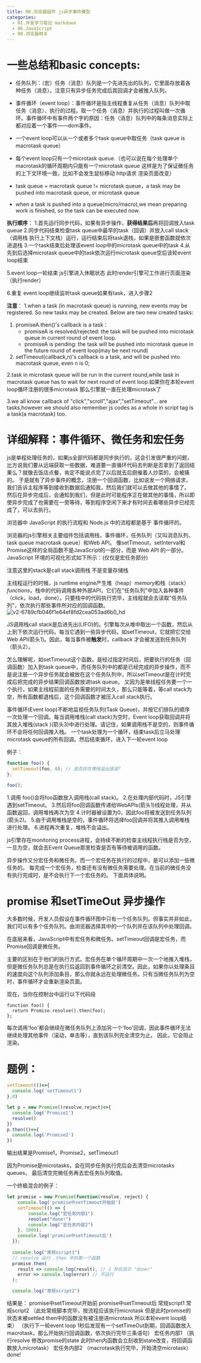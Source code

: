 ```yaml
---
title: 00.浏览器组件 js异步事件模型
categories:
  - 01.开发学习笔记 markdown
  - 06.JavaScript
  - 00.浏览器相关
---
```


# 一些总结和basic concepts:
* 任务队列：（宏）任务（消息）队列是一个先进先出的队列，它里面存放着各种任务（消息）。注意只有异步任务完成后其回调才会被推入队列。

* 事件循环（event loop）：事件循环是指主线程重复从任务（消息）队列中取任务（消息）、执行的过程。取一个任务（消息）并执行的过程叫做一次循环。事件循环中有事件两个字的原因：任务（消息）队列中的每条消息实际上都对应着一个事件——dom事件。

* 一个event loop可以从一个或者多个task queue中取任务（task queue is macrotask queue）

* 每个event loop只有一个microtask queue.（也可以说在每个处理单个macrotask的循环周期内只能有一个microtask queue 这样是为了保证微任务的上下文环境一致，比如不会发生鼠标移动 http请求 渲染页面改变）

* task queue = macrotask queue != microtask queue，a task may be pushed into macrotask queue, or microtask queue

* when a task is pushed into a queue(micro/macro),we mean preparing work is finished, so the task can be executed now.

**执行顺序**：
1.首先运行同步代码，如果有异步操作，**获得结果后**再将回调放入task queue
2.同步代码结束检查task queue中最早的task（回调）并放入call stack（调用栈 执行上下文栈）运行，运行结束后将task退栈，如果是嵌套函数就依次进退栈
3.一个task结束后处理该event loop中的microtask queue中的task
4.从先到后选择microtask queue中的task依次运行microtask queue空后该轮event loop结束

5.event loop一轮结束 js引擎进入休眠状态 此时render引擎可工作进行页面渲染（执行render）

6.重复 event loop继续监听task queue如果有task，进入步骤2

**注意**：
1.when a task (in macrotask queue) is running, new events may be registered. So new tasks may be created. Below are two new created tasks:
1. promiseA.then()'s callback is a task：
    * promiseA is resolved/rejected:  the task will be pushed into microtask queue in current round of event loop.
    * promiseA is pending:  the task will be pushed into microtask queue in the future round of event loop(may be next round)
2. setTimeout(callback,n)'s callback is a task, and will be pushed into macrotask queue, even n is 0;

2.task in microtask queue will be run in the current round,while task in macrotask queue has to wait for next round of event loop.如果你在本轮event loop循环注册的很多microtask 那么引擎就一直在处理microtask了

3.we all know callback of "click","scroll","ajax","setTimeout"... are tasks,however we should also remember js codes as a whole in script tag is a task(a macrotask) too.

# 详细解释：事件循环、微任务和宏任务

js是单程处理任务的，如果js全部代码都是同步执行的，这会引发很严重的问题，比方说我们要从远端获取一些数据，难道要一直循环代码去判断是否拿到了返回结果么？就像去饭店点餐，肯定不能说点完了以后就去后厨催着人炒菜的，会被揍的。
于是就有了异步事件的概念，注册一个回调函数，比如说发一个网络请求，我们告诉主程序等到接收到数据后通知我，然后我们就可以去做其他的事情了。
然后在异步完成后，会通知到我们，但是此时可能程序正在做其他的事情，所以即使异步完成了也需要在一旁等待，等到程序空闲下来才有时间去看哪些异步已经完成了，可以去执行。

浏览器中 JavaScript 的执行流程和 Node.js 中的流程都是基于 事件循环的。

浏览器的js引擎相关主要组件包括调用栈，事件循环，任务队列（又叫消息队列、task queue macrotask queue）和Web API。 像setTimeout，setInterval和Promise这样的全局函数不是JavaScript的一部分，而是 Web API 的一部分。 JavaScript 环境的可视化形式如下所示：(仅仅是宏任务部分)

注意这里的stack是call stack调用栈 不是变量存储栈

主线程运行的时候，js runtime engine产生堆（heap）*memory*和栈（stack）*functions*，栈中的代码调用各种外部API，它们在"任务队列"中加入各种事件（click，load，done）。只要栈中的代码执行完毕，主线程就会去读取"任务队列"，依次执行那些事件所对应的回调函数。
![v2-6789cfb046f1e64ef8fd2cea053ad6b0_hd](http://md.summeres.site/note/v2-6789cfb046f1e64ef8fd2cea053ad6b0_hd.jpg)

JS调用栈call stack是后进先出(LIFO)的。引擎每次从堆中取出一个函数，然后从上到下依次运行代码。每当它遇到一些异步代码，如setTimeout，它就把它交给Web API(箭头1)。因此，每当事件被**触发**时，callback 才会被发送到任务队列（箭头2）。

怎么理解呢，如setTimeout这个函数，是经过指定时间后，把要执行的任务（回调函数）加入到task queue中，而任务队列中的都是已经完成的异步操作，而不是说注册一个异步任务就会被放在这个任务队列中，所以setTimeout是在计时完成后把完成的异步结果回调函数放进task queue。
又因为是单线程任务要一个一个执行，如果主线程前面的任务需要的时间太久，那么只能等着，等call stack为空，所有函数都退栈后，这个回调函数才被压入call stack执行。

事件循环(Event loop)不断地监视任务队列(Task Queue)，并按它们排队的顺序一次处理一个回调。每当调用堆栈(call stack)为空时，Event loop获取回调并将其放入堆栈(stack )(箭头3)中进行处理。请记住，如果调用栈不是空的，则事件循环不会将任何回调推入栈。
一个task处理为一个循环，结束task后立马处理microtask queue的所有回调。然后结束循环，进入下一轮event loop

例子：
```js
function foo() {
  setTimeout(foo, 0); // 是否存在堆栈溢出错误?
};   

foo();
```

1.调用 foo()会将foo函数放入调用栈(call stack)。
2.在处理内部代码时，JS引擎遇到setTimeout。
3.然后将foo回调函数传递给WebAPIs(箭头1)线程处理，并从函数返回，调用堆栈再次为空
4.计时器被设置为0，因此foo将被发送到任务队列<Task Queue>(箭头2)。
5.由于调用堆栈是空的，事件循环将选择foo回调并将其推入调用堆栈进行处理。
6.进程再次重复，堆栈不会溢出。

js引擎存在monitoring process进程，会持续不断的检查主线程执行栈是否为空，一旦为空，就会去Event Queue那里检查是否有等待被调用的函数。

异步操作又分宏任务和微任务。而一个宏任务在执行的过程中，是可以添加一些微任务的。
每完成一个宏任务，检查还有没有微任务需要处理。在当前的微任务没有执行完成时，是不会执行下一个宏任务的。
下面具体说明。

# promise 和setTimeOut 异步操作

大多数时候，开发人员假设在事件循环<event loop>图中只有一个任务队列。但事实并非如此，我们可以有多个任务队列。由浏览器选择其中的一个队列并在该队列中处理回调<callbacks>。

在底层来看，JavaScript中有宏任务和微任务。setTimeout回调是宏任务，而Promise回调是微任务。

主要的区别在于他们的执行方式。宏任务在单个循环周期中一次一个地推入堆栈，但是微任务队列总是在执行后返回到事件循环之前清空。因此，如果你以处理条目的速度向这个队列添加条目，那么你就永远在处理微任务。只有当微任务队列为空时，事件循环才会重新渲染页面。

现在，当你在控制台中运行以下代码段
```
function foo() {
  return Promise.resolve().then(foo);
};
```
每次调用'foo'都会继续在微任务队列上添加另一个'foo'回调，因此事件循环无法继续处理其他事件（滚动，单击等），直到该队列完全清空为止。 因此，它会阻止渲染。



# 题例：
```js
setTimeout(()=>{
  console.log('setTimeout1')
},0)

let p = new Promise((resolve,reject)=>{
  console.log('Promise1')
  resolve()
})
p.then(()=>{
  console.log('Promise2')    
})
```
输出结果是Promise1，Promise2，setTimeout1

因为Promise是microtasks，会在同步任务执行完后会去清空microtasks queues， 最后清空完微任务再去宏任务队列取值。

一个终极混合的例子：
```js
let promise = new Promise(function(resolve, reject) {
    console.log('promise中setTimeout开始前')
    setTimeout(() => {
        console.log("宏任务内部1")
        resolve("done!")
        console.log("宏任务内部2")
    }, 1000);
    console.log('promise中setTimeout后')
  });
  
  console.log("常规script1")
  // resolve 运行 .then 中的第一个函数
  promise.then(
    result => console.log(result), // 1 秒后显示 "done!"
    error => console.log(error) // 不运行
  );

  console.log("常规script2")
```
结果是：
promise中setTimeout开始前
promise中setTimeout后
常规script1
常规script2
（此处常规脚本完毕，按流程应该执行microtask 但是此时promise的状态未被settled then中的函数没有被注册进microtask 所以本轮event loop结束）
（执行下一轮event loop 1秒后发现有一个setTimeOut到期，回调函数放入macrotask，那么开始执行回调函数，依次执行完毕三条语句）
宏任务内部1
（执行resolve 修改promise的state 此时then内函数会立刻收到state改变，将回调函数放入microtask）
宏任务内部2
（macrotask执行完毕，开始清空microtask）
done!